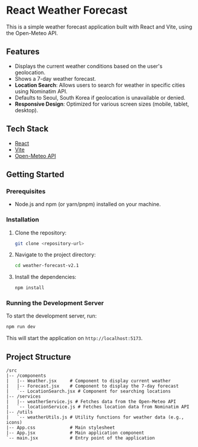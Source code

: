 # React Weather Forecast

This is a simple weather forecast application built with React and Vite, using the Open-Meteo API.

## Features

- Displays the current weather conditions based on the user's geolocation.
- Shows a 7-day weather forecast.
- **Location Search**: Allows users to search for weather in specific cities using Nominatim API.
- Defaults to Seoul, South Korea if geolocation is unavailable or denied.
- **Responsive Design**: Optimized for various screen sizes (mobile, tablet, desktop).

## Tech Stack

- [React](https://reactjs.org/)
- [Vite](https://vitejs.dev/)
- [Open-Meteo API](https://open-meteo.com/)

## Getting Started

### Prerequisites

- Node.js and npm (or yarn/pnpm) installed on your machine.

### Installation

1. Clone the repository:
   ```sh
   git clone <repository-url>
   ```
2. Navigate to the project directory:
   ```sh
   cd weather-forecast-v2.1
   ```
3. Install the dependencies:
   ```sh
   npm install
   ```

### Running the Development Server

To start the development server, run:

```sh
npm run dev
```

This will start the application on `http://localhost:5173`.


## Project Structure

```
/src
|-- /components
|   |-- Weather.jsx     # Component to display current weather
|   |-- Forecast.jsx    # Component to display the 7-day forecast
|   `-- LocationSearch.jsx # Component for searching locations
|-- /services
|   |-- weatherService.js # Fetches data from the Open-Meteo API
|   `-- locationService.js # Fetches location data from Nominatim API
|-- /utils
|   `-- weatherUtils.js # Utility functions for weather data (e.g., icons)
|-- App.css             # Main stylesheet
|-- App.jsx             # Main application component
`-- main.jsx            # Entry point of the application
```
